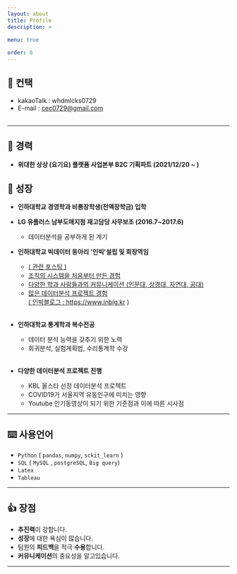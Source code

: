 ```yaml
---
layout: about
title: Profile
description: >
  
menu: true

order: 6
---
```


## 📱 컨택 

* kakaoTalk : whdmlcks0729 <br>
* E-mail : cec0729@gmail.com <br><br>

---

##  🔨 경력

- **위대한 상상 (요기요) 플랫폼 사업본부 B2C 기획파트 (2021/12/20 ~ )**<br>
 


##  🧰 성장 

 - **인하대학교 경영학과 비룡장학생(전액장학금) 입학** <br>

 - **LG 유플러스 남부도매지점 재고담당 사무보조 (2016.7~2017.6)**  <br>
   - 데이터분석을 공부하게 된 계기  <br>
   
 - **인하대학교 빅데이터 동아리 '인빅'설립 및 회장역임** <br>
   - <a href="https://datata29.github.io/insight/2021/03/13/inbig/">( 관련 포스팅 )
   - 조직의 시스템을 처음부터 만든 경험  <br>
   - 다양한 학과 사람들과의 커뮤니케이션 (인문대, 상경대, 자연대, 공대) <br>
   - 많은 데이터분석 프로젝트 경험 <br>
   <a href="https://www.inbig.kr">( 인빅블로그 : https://www.inbig.kr ) </a> <br><br>

 - **인하대학교 통계학과 복수전공** <br>
   - 데이터 분석 능력을 갖추기 위한 노력 <br>
   - 회귀분석, 실험계획법, 수리통계학 수강 <br><br>
 - **다양한 데이터분석 프로젝트 진행** <br>
   - KBL 올스타 선정 데이터분석 프로젝트 <br>
   - COVID19가 서울지역 유동인구에 미치는 영향 <br>
   - Youtube 인기동영상이 되기 위한 기준점과 이에 따른 시사점 <br>

---

## ⌨️ 사용언어 <br>

- `Python` ( `pandas`, `numpy`, `sckit_learn` ) <br>
- `SQL` ( `MySQL` , `postgreSQL`, `Big query`) <br>
- `Latex`  <br>
- `Tableau`  <br>


---

## 👍 장점 <br>

- **추진력**이 강합니다. <br>
- **성장**에 대한 욕심이 많습니다. <Br>
- 팀원의 **피드백**을 적극 **수용**합니다. <Br>
- **커뮤니케이션**의 중요성을 알고있습니다. <br>

---
